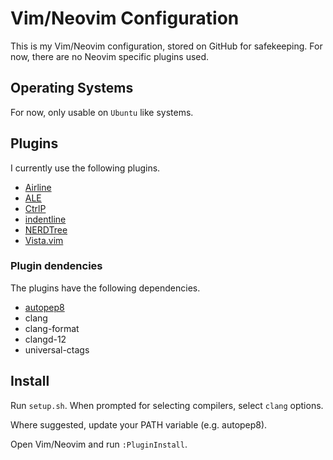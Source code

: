 # Vim/Neovim Configuration

This is my Vim/Neovim configuration, stored on GitHub for safekeeping. For now, there are no Neovim specific plugins used.

## Operating Systems

For now, only usable on `Ubuntu` like systems.

## Plugins

I currently use the following plugins.

* [Airline](https://vimawesome.com/plugin/vim-airline-superman)
* [ALE](https://vimawesome.com/plugin/ale)
* [CtrlP](https://vimawesome.com/plugin/ctrlp-vim-everything-has-changed)
* [indentline](https://vimawesome.com/plugin/indentline)
* [NERDTree](https://vimawesome.com/plugin/nerdtree-red)
* [Vista.vim](https://vimawesome.com/plugin/vista-vim)

### Plugin dendencies

The plugins have the following dependencies.

* [autopep8](https://github.com/hhatto/autopep8)
* clang
* clang-format
* clangd-12
* universal-ctags

## Install

Run `setup.sh`. When prompted for selecting compilers, select `clang` options.

Where suggested, update your PATH variable (e.g. autopep8).

Open Vim/Neovim and run `:PluginInstall`.
